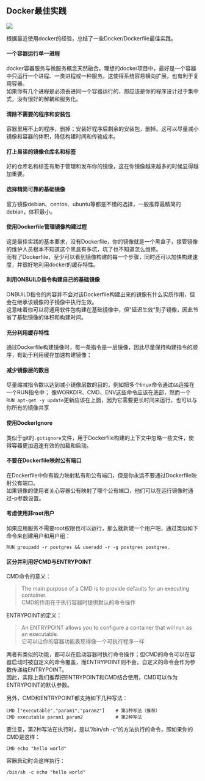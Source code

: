 ## Docker最佳实践

![](http://qn.tangyingkang.com/image/blog/docker/best-practise.jpeg)

根据最近使用docker的经验，总结了一些Docker/Dockerfile最佳实践。  


#### 一个容器运行单一进程
docker容器服务与微服务概念天然融合，理想的docker项目中，最好是一个容器中只运行一个进程、一类进程或一种服务。这使得系统容易横向扩展，也有利于复用容器。  
如果你有几个进程是必须丢进同一个容器运行的，那应该是你的程序设计过于集中式，没有很好的解耦和服务化。  


#### 清除不需要的程序和安装包
容器里用不上的程序，删掉；安装好程序后剩余的安装包，删掉。这可以尽量减小镜像和容器的体积，降低构建时间和传输成本。


#### 打上易读的镜像仓库名和标签
好的仓库名和标签有助于管理和发布你的镜像，这在你镜像越来越多的时候显得越加重要。  


#### 选择精简可靠的基础镜像
官方镜像debian、centos、ubuntu等都是不错的选择，一般推荐最精简的debian，体积最小。


#### 使用Dockerfile管理镜像构建过程
这是最佳实践的基本要求，没有Dockerfile，你的镜像就是一个黑盒子，接管镜像的维护人员根本不知道这个黑盒有多坑，坑了也不知道怎么维修。  
而有了Dockerfile，至少可以看到镜像构建的每一个步骤，同时还可以加快构建速度，并很好地利用docker的缓存特性。


#### 利用ONBUILD指令构建自己的基础镜像
ONBUILD指令的内容并不会对该Dockerfile构建出来的镜像有什么实质作用，但会在继承该镜像的子镜像中执行生效。  
这意味着你可以将通用软件包构建在基础镜像中，但"延迟生效"到子镜像，因此节省了基础镜像的体积和构建时间。


#### 充分利用缓存特性
通过Dockerfile构建镜像时，每一条指令是一层镜像，因此尽量保持构建指令的顺序，有助于利用缓存加速构建镜像；  


#### 减少镜像层的数目
尽量缩减指令数以达到减小镜像层数的目的，例如把多个linux命令通过```&&```连接在一个RUN指令中；
像WORKDIR、CMD、ENV这些命令应该在底部，然而一个```RUN apt-get -y update```更新应该在上面，因为它需要更长时间来运行，也可以与你所有的镜像共享


#### 使用DockerIgnore
类似于git的```.gitignore```文件，用于Dockerfile构建的上下文中忽略一些文件，使得容器更加迅速有效的加载和启动。


#### 不要在Dockerfile映射公有端口
在Dockerfile中你有能力映射私有和公有端口，但是你永远不要通过Dockerfile映射公有端口。  
如果镜像的使用者关心容器公有映射了哪个公有端口，他们可以在运行镜像时通过-p参数设置。


#### 考虑使用非root用户
如果应用服务不需要root权限也可以运行，那么就新建一个用户吧，通过类似如下命令来创建用户和用户组：
    
    RUN groupadd -r postgres && useradd -r -g postgres postgres.

#### 区分并利用好CMD与ENTRYPOINT
CMD命令的意义：
> The main purpose of a CMD is to provide defaults for an executing container.  
CMD的作用在于执行容器时提供默认的命令操作

ENTRYPOINT的定义：
> An ENTRYPOINT allows you to configure a container that will run as an executable.  
它可以让你的容器功能表现得像一个可执行程序一样

两者有类似的功能，都可以在启动容器时执行命令操作；但CMD的命令可以在容器启动时被自定义的命令覆盖，而ENTRYPOINT则不会，自定义的命令会作为参数传递给ENTRYPOINT。    
因此，实际上我们推荐把ENTRYPOINT和CMD结合使用，CMD可以作为ENTRYPOINT的默认参数。  

另外，CMD和ENTRYPOINT都支持如下几种写法：

    CMD ["executable","param1","param2"]    # 第1种写法（推荐）
    CMD executable param1 param2            # 第2种写法
要注意，第2种写法在执行时，是以”/bin/sh -c”的方法执行的命令，即如果你的CMD是这样：  
    
    CMD echo "hello world" 
容器启动时会这样执行：
    
    /bin/sh -c echo "hello world"


